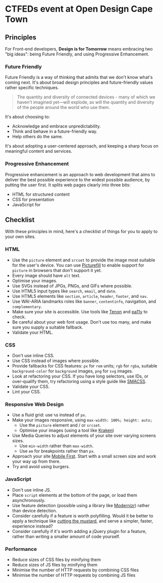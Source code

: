 # CTFEDs event at Open Design Cape Town

## Principles

For Front-end developers, **Design is for Tomorrow** means embracing two "big ideas": being Future Friendly, and using Progressive Enhancement.

### Future Friendly

Future Friendly is a way of thinking that admits that we don't know what's coming next. It's about broad design principles and future-friendly values rather specific techniques.

> The quantity and diversity of connected devices - many of which we haven't imagined yet—will explode, as will the quantity and diversity of the people around the world who use them.

It's about choosing to:

* Acknowledge and embrace unpredictability.
* Think and behave in a future-friendly way.
* Help others do the same.

 It's about adopting a user-centered approach, and keeping a sharp focus on meaningful content and services.


### Progressive Enhancement

Progressive enhancement is an approach to web development that aims to deliver the best possible experience to the widest possible audience, by putting the user first. It splits web pages clearly into three bits:

* HTML for structured content
* CSS for presentation
* JavaScript for 

## Checklist

With these principles in mind, here's a checklist of things for you to apply to your own sites.

### HTML

* Use the `picture` element and `srcset` to provide the image most suitable for the user's device. You can use [Picturefill](http://scottjehl.github.io/picturefill/) to enable support for `picture` in browsers that don't support it yet.
* Every image should have `alt` text.
* Optimise your images.
* Use SVGs instead of JPGs, PNGs, and GIFs where possible.
* Use HTML5 input types like `search`, `email`, and `date`.
* Use HTML5 elements like `section`, `article`, `header`, `footer`, and `nav`.
* Use WAI-ARIA landmarks roles like `banner`, `contentinfo`, navigation, and `complementary`.
* Make sure your site is accessible. Use tools like [Tenon](http://tenon.io/) and [pa11y](http://pa11y.org/) to check.
* Be careful about your web font usage. Don't use too many, and make sure you supply a suitable fallback.
* Validate your HTML.

### CSS

* Don't use inline CSS.
* Use CSS instead of images where possible.
* Provide fallbacks for CSS features: `px` for `rem` units; `rgb` for `rgba`, suitable `background-color` for `background` images, `png` for `svg` images.
* Look at refactoring your CSS. If you have long selectors, use IDs, or over-qualify them, try refactoring using a style guide like [SMACSS](https://smacss.com/).
* Validate your CSS.
* Lint your CSS.

### Responsive Web Design

* Use a fluid grid: use `%`s instead of `px`.
* Make your images responsive, using `max-width: 100%; height: auto;`
  * Use the `picture` element and / or `srcset`.
  * Optimise your images (using a tool like [Kraken](https://kraken.io/))
* Use Media Queries to adjust elements of your site over varying screens sizes.
  * Use `min-width` rather than `max-width`.
  * Use `em` for breakpoints rather than `px`.
* Approach your site [Mobile First](http://www.lukew.com/resources/mobile_first.asp). Start with a small screen size and work your way up from there.
* Try and avoid using burgers.

### JavaScript

* Don't use inline JS.
* Place `script` elements at the bottom of the page, or load them asynchronously.
* Use feature detection (possible using a library like [Modernizr](http://modernizr.com/)) rather than device detection.
* Consider carefully if a feature is worth polyfilling. Would it be better to apply a technique like [cutting the mustard](http://responsivenews.co.uk/post/18948466399/cutting-the-mustard), and serve a simpler, faster, experience instead?
* Consider carefully if it's worth adding a jQuery plugin for a feature, rather than writing a smaller amount of code yourself.

### Performance

* Reduce sizes of CSS files by minifying them
* Reduce sizes of JS files by minifying them
* Minimise the number of HTTP requests by combining CSS files
* Minimise the number of HTTP requests by combining JS files